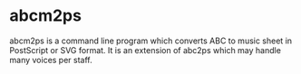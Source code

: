 abcm2ps
=======

abcm2ps is a command line program which converts ABC to music sheet in PostScript or SVG format. It is an extension of abc2ps which may handle many voices per staff.
